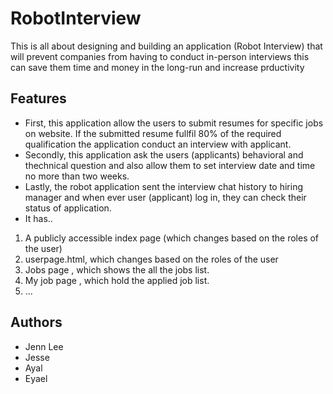# RobotInterview
This is all about designing and building an application (Robot Interview) that will prevent companies from having to conduct in-person interviews this can save them time and money in the long-run and increase prductivity
## Features
* First, this application allow the users to submit resumes for specific jobs on website. If the submitted resume fullfil 80% of the required qualification the application conduct an interview with applicant.
* Secondly, this application ask the users (applicants) behavioral and thechnical question and also allow them to set interview date and time no more than two weeks.
* Lastly, the robot application sent the interview chat history to hiring manager and when ever user (applicant) log in,  they can check their status of application.
* It has..
1. A publicly accessible index page (which changes based on the roles of the user)
2. userpage.html, which changes based on the roles of the user
3. Jobs page , which shows the all the jobs list.
4. My job page , which hold the applied job list.
5. ...
## Authors
* Jenn Lee
* Jesse
* Ayal 
* Eyael

